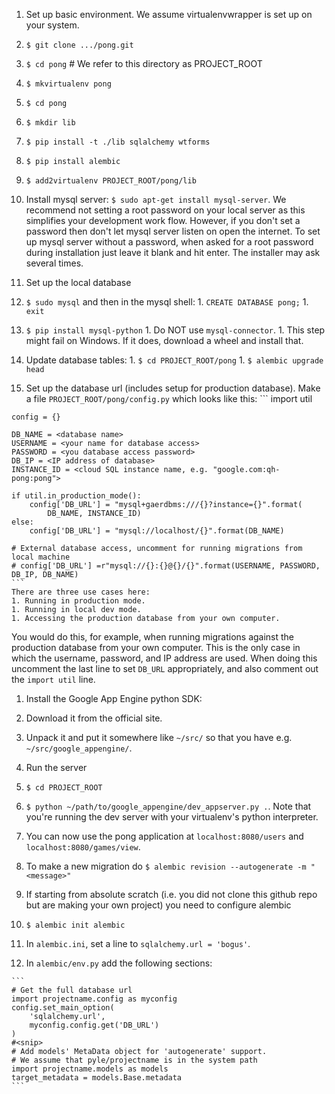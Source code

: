 1. Set up basic environment. We assume virtualenvwrapper is set up on your system.
  1. `$ git clone .../pong.git`
  1. `$ cd pong` # We refer to this directory as PROJECT_ROOT
  1. `$ mkvirtualenv pong`
  1. `$ cd pong`
  1. `$ mkdir lib`
  1. `$ pip install -t ./lib sqlalchemy wtforms`
  1. `$ pip install alembic`
  1. `$ add2virtualenv PROJECT_ROOT/pong/lib`

1. Install mysql server: `$ sudo apt-get install mysql-server`.
We recommend not setting a root password on your local server as this simplifies your development work flow.
However, if you don't set a password then don't let mysql server listen on open the internet.
To set up mysql server without a password, when asked for a root password during installation just leave it blank and hit enter.
The installer may ask several times.

1. Set up the local database
  1. `$ sudo mysql` and then in the mysql shell:
    1. `CREATE DATABASE pong;`
    1. `exit`
  1. `$ pip install mysql-python`
    1. Do NOT use `mysql-connector`.
    1. This step might fail on Windows. If it does, download a wheel and install that.
  1. Update database tables:
    1. `$ cd PROJECT_ROOT/pong`
    1. `$ alembic upgrade head`

  1. Set up the database url (includes setup for production database). Make a file `PROJECT_ROOT/pong/config.py` which looks like this:
    ```
    import util

    config = {}

    DB_NAME = <database name>
    USERNAME = <your name for database access>
    PASSWORD = <you database access password>
    DB_IP = <IP address of database>
    INSTANCE_ID = <cloud SQL instance name, e.g. "google.com:qh-pong:pong">

    if util.in_production_mode():
        config['DB_URL'] = "mysql+gaerdbms:///{}?instance={}".format(
            DB_NAME, INSTANCE_ID)
    else:
        config['DB_URL'] = "mysql://localhost/{}".format(DB_NAME)

    # External database access, uncomment for running migrations from local machine
    # config['DB_URL'] =r"mysql://{}:{}@{}/{}".format(USERNAME, PASSWORD, DB_IP, DB_NAME)
    ```
    There are three use cases here:
    1. Running in production mode.
    1. Running in local dev mode.
    1. Accessing the production database from your own computer.
You would do this, for example, when running migrations against the production database from your own computer.
This is the only case in which the username, password, and IP address are used.
When doing this uncomment the last line to set `DB_URL` appropriately, and also comment out the `import util` line.

1. Install the Google App Engine python SDK:
  1. Download it from the official site.
  1. Unpack it and put it somewhere like `~/src/` so that you have e.g. `~/src/google_appengine/`.

1. Run the server
  1. `$ cd PROJECT_ROOT`
  1. `$ python ~/path/to/google_appengine/dev_appserver.py .`. Note that you're running the dev server with your virtualenv's python interpreter.
  1. You can now use the pong application at `localhost:8080/users` and `localhost:8080/games/view`.

1. To make a new migration do `$ alembic revision --autogenerate -m "<message>"`

1. If starting from absolute scratch (i.e. you did not clone this github repo but are making your own project) you need to configure alembic
  1. `$ alembic init alembic`
  1. In `alembic.ini`, set a line to `sqlalchemy.url = 'bogus'`.
  1. In `alembic/env.py` add the following sections:

    ```
    # Get the full database url
    import projectname.config as myconfig
    config.set_main_option(
        'sqlalchemy.url',
        myconfig.config.get('DB_URL')
    )
    #<snip>
    # Add models' MetaData object for 'autogenerate' support.
    # We assume that pyle/projectname is in the system path
    import projectname.models as models
    target_metadata = models.Base.metadata
    ```
